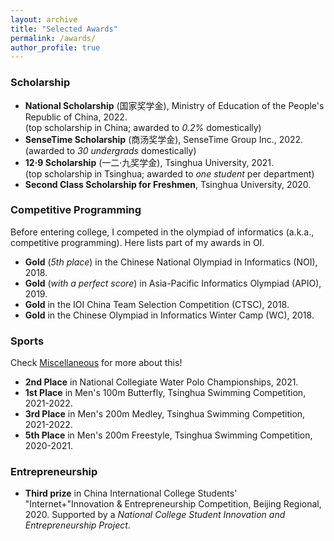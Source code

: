 ```yaml
---
layout: archive
title: "Selected Awards"
permalink: /awards/
author_profile: true
---
```


### Scholarship
* **National Scholarship** (国家奖学金), Ministry of Education of the People's Republic of China, 2022.  
(top scholarship in China; awarded to *0.2%* domestically)
* **SenseTime Scholarship** (商汤奖学金), SenseTime Group Inc., 2022.  
(awarded to *30 undergrads* domestically)
* **12·9 Scholarship** (一二·九奖学金), Tsinghua University, 2021.  
(top scholarship in Tsinghua; awarded to *one student* per department)
* **Second Class Scholarship for Freshmen**, Tsinghua University, 2020.

### Competitive Programming
Before entering college, I competed in the olympiad of informatics (a.k.a., competitive programming). Here lists part of my awards in OI.

* **Gold** (*5th place*) in the Chinese National Olympiad in Informatics (NOI), 2018.
* **Gold** (*with a perfect score*) in Asia-Pacific Informatics Olympiad (APIO), 2019.
* **Gold** in the IOI China Team Selection Competition (CTSC), 2018.
* **Gold** in the Chinese Olympiad in Informatics Winter Camp (WC), 2018.

### Sports
Check [Miscellaneous](../misc/) for more about this!

* **2nd Place** in National Collegiate Water Polo Championships, 2021.
* **1st Place** in Men's 100m Butterfly, Tsinghua Swimming Competition, 2021-2022.
* **3rd Place** in Men's 200m Medley, Tsinghua Swimming Competition, 2021-2022.
* **5th Place** in Men's 200m Freestyle, Tsinghua Swimming Competition, 2020-2021.

### Entrepreneurship
* **Third prize** in China International College Students' "Internet+"Innovation & Entrepreneurship Competition, Beijing Regional, 2020. Supported by a *National College Student Innovation and Entrepreneurship Project*.
